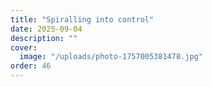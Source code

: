 ```yaml
---
title: "Spiralling into control"
date: 2025-09-04
description: ""
cover:
  image: "/uploads/photo-1757005381478.jpg"
order: 46
---
```


